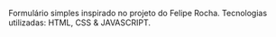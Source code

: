 Formulário simples inspirado no projeto do Felipe Rocha.
Tecnologias utilizadas: HTML, CSS & JAVASCRIPT.
